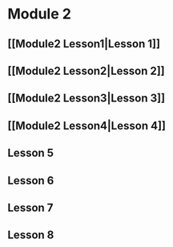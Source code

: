# Module 2

## [[Module2 Lesson1|Lesson 1]]

## [[Module2 Lesson2|Lesson 2]]

## [[Module2 Lesson3|Lesson 3]]

## [[Module2 Lesson4|Lesson 4]]

## Lesson 5

## Lesson 6

## Lesson 7

## Lesson 8
